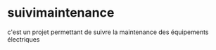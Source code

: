 # suivimaintenance
c'est un projet permettant de suivre la maintenance des équipements électriques 
